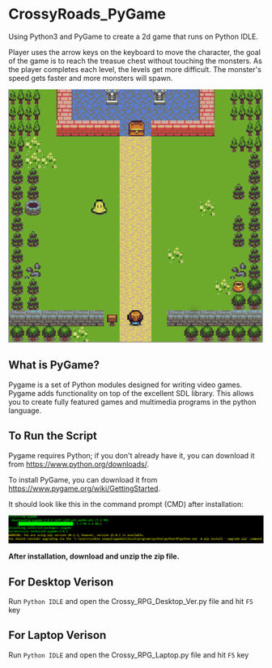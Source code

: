 # CrossyRoads_PyGame
Using Python3 and PyGame to create a 2d game that runs on Python IDLE.

Player uses the arrow keys on the keyboard to move the character, the goal of the game is to reach the treasue chest without touching the monsters. As the player completes each level, the levels get more difficult. The monster's speed gets faster and more monsters will spawn.

![alt text](https://github.com/twlai251/CrossyRoads_PyGame/blob/master/Crossy_Gameplay.PNG)

## What is PyGame?

Pygame is a set of Python modules designed for writing video games. Pygame adds functionality on top of the excellent SDL library. This allows you to create fully featured games and multimedia programs in the python language.



## To Run the Script

Pygame requires Python; if you don't already have it, you can download it from https://www.python.org/downloads/.

To install PyGame, you can download it from https://www.pygame.org/wiki/GettingStarted.

It should look like this in the command prompt (CMD) after installation:

![alt text](https://github.com/twlai251/CrossyRoads_PyGame/blob/master/PyGameInstall.PNG)
 
 
 **After installation, download and unzip the zip file.**

 
## For Desktop Verison 
Run `Python IDLE` and open the Crossy_RPG_Desktop_Ver.py file and hit `F5` key


## For Laptop Verison 
Run `Python IDLE` and open the Crossy_RPG_Laptop.py file and hit `F5` key


